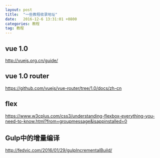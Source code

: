 ```yaml
---
layout: post
title:  "一些教程收录地址"
date:   2016-12-6 13:31:01 +0800
categories: 教程
tag: 教程
---
```


vue 1.0
------------------------
http://vuejs.org.cn/guide/


vue 1.0 router
------------------------
https://github.com/vuejs/vue-router/tree/1.0/docs/zh-cn


flex
------------------------
https://www.w3cplus.com/css3/understanding-flexbox-everything-you-need-to-know.html?from=groupmessage&isappinstalled=0


Gulp中的增量编译
------------------------
http://fedvic.com/2016/01/29/gulpIncrementalBuild/
